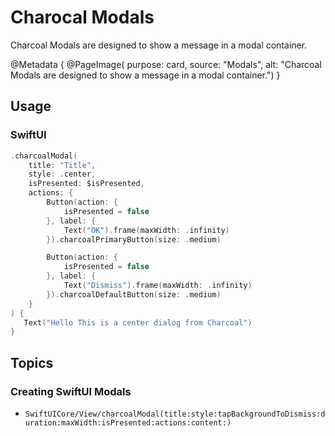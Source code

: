 # Charocal Modals

Charcoal Modals are designed to show a message in a modal container.

@Metadata {
    @PageImage(
        purpose: card, 
        source: "Modals", 
        alt: "Charcoal Modals are designed to show a message in a modal container.")
}

## Usage

### SwiftUI

```swift
.charcoalModal(
    title: "Title",
    style: .center,
    isPresented: $isPresented,
    actions: {
        Button(action: {
            isPresented = false
        }, label: {
            Text("OK").frame(maxWidth: .infinity)
        }).charcoalPrimaryButton(size: .medium)

        Button(action: {
            isPresented = false
        }, label: {
            Text("Dismiss").frame(maxWidth: .infinity)
        }).charcoalDefaultButton(size: .medium)
    }
) {
   Text("Hello This is a center dialog from Charcoal")
}

```

## Topics

### Creating SwiftUI Modals
- ``SwiftUICore/View/charcoalModal(title:style:tapBackgroundToDismiss:duration:maxWidth:isPresented:actions:content:)``
